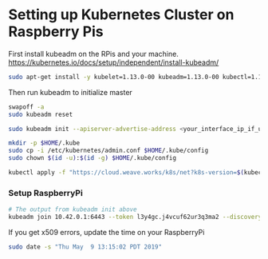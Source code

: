 # Setting up Kubernetes Cluster on Raspberry Pis
First install kubeadm on the RPis and your machine.
https://kubernetes.io/docs/setup/independent/install-kubeadm/
```bash
sudo apt-get install -y kubelet=1.13.0-00 kubeadm=1.13.0-00 kubectl=1.13.0-00 kubernetes-cni=0.6.0-0
```

Then run kubeadm to initialize master
```bash
swapoff -a
sudo kubeadm reset

sudo kubeadm init --apiserver-advertise-address <your_interface_ip_if_using_multiple_interfaces>

mkdir -p $HOME/.kube
sudo cp -i /etc/kubernetes/admin.conf $HOME/.kube/config
sudo chown $(id -u):$(id -g) $HOME/.kube/config

kubectl apply -f "https://cloud.weave.works/k8s/net?k8s-version=$(kubectl version | base64 | tr -d '\n')&env.IPALLOC_RANGE=10.32.0.0/16"
```

### Setup RaspberryPi
```bash
# The output from kubeadm init above
kubeadm join 10.42.0.1:6443 --token l3y4gc.j4vcuf62ur3q3ma2 --discovery-token-ca-cert-hash sha256:209cf90d686d2c7a447ef5e828525188b9ddc34268f2c03c0672f51b26c1cafc
```

If you get x509 errors, update the time on your RaspberryPi
```bash
sudo date -s "Thu May  9 13:15:02 PDT 2019"
```